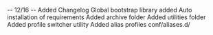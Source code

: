 -- 12/16 --
Added Changelog
Global bootstrap library added
Auto installation of requirements
Added archive folder
Added utilities folder
Added profile switcher utility
Added alias profiles conf/aliases.d/


